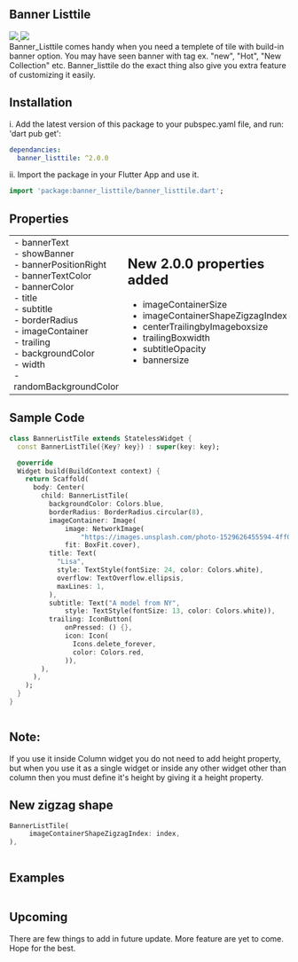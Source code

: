 ## Banner Listtile

<a href="https://pub.dev/packages/banner_listtile">
  <img  src="https://img.shields.io/badge/pub-v1.0.0-blue.svg"/>
</a>
<a href="https://pub.dev/packages/banner_listtile/license">
  <img  src="https://img.shields.io/badge/License-MIT-green.svg"/>
</a>
<br />
Banner_Listtile comes handy when you need a templete of tile with build-in banner option.
You may have seen banner with tag ex. "new", "Hot", "New Collection" etc. Banner_listtile do the exact thing also give you extra feature of customizing it easily.


## Installation
i. Add the latest version of this package to your pubspec.yaml file, and run: 'dart pub get':
```yaml
dependancies:
  banner_listtile: ^2.0.0
```

ii. Import the package in your Flutter App and use it.
```dart
import 'package:banner_listtile/banner_listtile.dart';
```

## Properties
<table>
<tr>
<td  valign="top">
- bannerText<br />
- showBanner<br />
- bannerPositionRight<br />
- bannerTextColor<br />
- bannerColor<br />
- title<br />
- subtitle<br />
- borderRadius<br />
- imageContainer<br />
- trailing<br />
- backgroundColor<br />
- width<br />
- randomBackgroundColor
</td>
<td  valign="top">

## New 2.0.0 properties added<br />
- imageContainerSize<br />
- imageContainerShapeZigzagIndex<br />
- centerTrailingbyImageboxsize<br />
- trailingBoxwidth<br />
- subtitleOpacity<br />
- bannersize
</td>
</tr>
</table>

## Sample Code

```dart
class BannerListTile extends StatelessWidget {
  const BannerListTile({Key? key}) : super(key: key);

  @override
  Widget build(BuildContext context) {
    return Scaffold(
      body: Center(
        child: BannerListTile(
          backgroundColor: Colors.blue,
          borderRadius: BorderRadius.circular(8),
          imageContainer: Image(
              image: NetworkImage(
                  "https://images.unsplash.com/photo-1529626455594-4ff0802cfb7e?ixid=MnwxMjA3fDB8MHxwaG90by1wYWdlfHx8fGVufDB8fHx8&ixlib=rb1.2.1&auto=format&fit=crop&w=387&q=80"),
              fit: BoxFit.cover),
          title: Text(
            "Lisa",
            style: TextStyle(fontSize: 24, color: Colors.white),
            overflow: TextOverflow.ellipsis,
            maxLines: 1,
          ),
          subtitle: Text("A model from NY",
              style: TextStyle(fontSize: 13, color: Colors.white)),
          trailing: IconButton(
              onPressed: () {},
              icon: Icon(
                Icons.delete_forever,
                color: Colors.red,
              )),
        ),
      ),
    );
  }
}
```

<img  src="https://user-images.githubusercontent.com/60544576/140290340-e166477e-7113-4032-8546-e51cc8e655ed.png"  alt="">

## Note:
If you use it inside Column widget you do not need to add height property, but when you use it as a single widget or inside any other widget other than column then you must define it's height by giving it a height property.

## New zigzag shape
```dart
BannerListTile(
     imageContainerShapeZigzagIndex: index,
),
```
<img  src="https://user-images.githubusercontent.com/60544576/140294624-de6c38c2-21a7-4e09-80f8-786173b2a51c.png"  alt="">


## Examples
<img  src="https://user-images.githubusercontent.com/60544576/139554938-56335161-a08b-4b81-a3a6-02f78bd5a9e7.png"  alt="">



## Upcoming
There are few things to add in future update. More feature are yet to come. Hope for the best.

